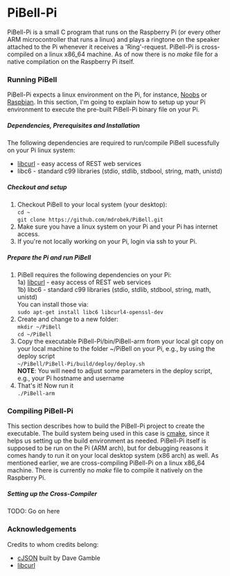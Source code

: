 # PiBell-Pi
PiBell-Pi is a small C program that runs on the Raspberry Pi (or every other ARM microcontroller that runs a linux) and plays a ringtone on the speaker attached to the Pi whenever it receives a 'Ring'-request. PiBell-Pi is cross-compiled on a linux x86_64 machine. As of now there is no *make* file for a native compilation on the Raspberry Pi itself.

### Running PiBell
PiBell-Pi expects a linux environment on the Pi, for instance, [Noobs][1] or [Raspbian][1]. In this section, I'm going to explain how to setup up your Pi environment to execute the pre-built PiBell-Pi binary file on your Pi.

##### Dependencies, Prerequisites and Installation
The following dependencies are required to run/compile PiBell sucessfully on your Pi linux system:  
+ [libcurl][4] - easy access of REST web services
+ libc6 - standard c99 libraries (stdio, stdlib, stdbool, string, math, unistd)  

##### Checkout and setup
1) Checkout PiBell to your local system (your desktop):  
`cd ~`  
`git clone https://github.com/mdrobek/PiBell.git`  
2) Make sure you have a linux system on your Pi and your Pi has internet access.  
3) If you're not locally working on your Pi, login via ssh to your Pi.  

##### Prepare the Pi and run PiBell
1) PiBell requires the following dependencies on your Pi:  
  1a) [libcurl][4] - easy access of REST web services  
  1b) libc6 - standard c99 libraries (stdio, stdlib, stdbool, string, math, unistd)  
You can install those via:  
`sudo apt-get install libc6 libcurl4-openssl-dev`  
2) Create and change to a new folder:  
`mkdir ~/PiBell`  
`cd ~/PiBell`  
3) Copy the executable PiBell-Pi/bin/PiBell-arm from your local git copy on your local machine to the folder ~/PiBell on your Pi, e.g., by using the deploy script  
`~/PiBell/PiBell-Pi/build/deploy/deploy.sh`  
**NOTE**: You will need to adjust some parameters in the deploy script, e.g., your Pi hostname and username  
4) That's it! Now run it  
`./PiBell-arm`


### Compiling PiBell-Pi
This section describes how to build the PiBell-Pi project to create the executable. The build system being used in this case is [cmake][2], since it helps us setting up the build environment as needed. PiBell-Pi itself is supposed to be run on the Pi (ARM arch), but for debugging reasons it comes handy to run it on your local desktop system (x86 arch) as well. As mentioned earlier, we are cross-compiling PiBell-Pi on a linux x86_64 machine. There is currently no *make* file to compile it natively on the Raspberry Pi.

##### Setting up the Cross-Compiler
TODO: Go on here


### Acknowledgements
Credits to whom credits belong:
* [cJSON][3] built by Dave Gamble
* [libcurl][4]

[1]: http://www.raspberrypi.org/downloads/
[2]: http://www.cmake.org/
[3]: http://sourceforge.net/projects/cjson/
[4]: http://curl.haxx.se/libcurl/
